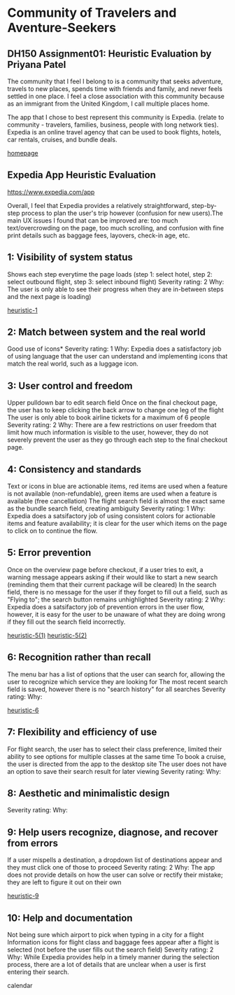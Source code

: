 # Community of Travelers and Aventure-Seekers

## DH150 Assignment01: Heuristic Evaluation by Priyana Patel

The community that I feel I belong to is a community that seeks adventure, travels to new places, spends time with friends and family, and never feels settled in one place. I feel a close association with this community because as an immigrant from the United Kingdom, I call multiple places home. 

The app that I chose to best represent this community is Expedia. (relate to community - travelers, families, business, people with long network ties). Expedia is an online travel agency that can be used to book flights, hotels, car rentals, cruises, and bundle deals. 

[homepage](https://github.com/priyanapatel57/DH150-UX/blob/master/expedia%20homepage.png)

## Expedia App Heuristic Evaluation

https://www.expedia.com/app

Overall, I feel that Expedia provides a relatively straightforward, step-by-step process to plan the user's trip however (confusion for new users).The main UX issues I found that can be improved are: too much text/overcrowding on the page, too much scrolling, and confusion with fine print details such as baggage fees, layovers, check-in age, etc. 

## 1: Visibility of system status
Shows each step everytime the page loads (step 1: select hotel, step 2: select outbound flight, step 3: select inbound flight)
Severity rating: 2 
Why: The user is only able to see their progress when they are in-between steps and the next page is loading)

[heuristic-1](https://github.com/priyanapatel57/DH150-UX/blob/master/heuristic%201.png)

## **2: Match between system and the real world**
Good use of icons*
Severity rating: 1 
Why: Expedia does a satisfactory job of using language that the user can understand and implementing icons that match the real world, such as a luggage icon.

## **3: User control and freedom**
Upper pulldown bar to edit search field
Once on the final checkout page, the user has to keep clicking the back arrow to change one leg of the flight 
The user is only able to book airline tickets for a maximum of 6 people
Severity rating: 2 
Why: There are a few restrictions on user freedom that limit how much information is visible to the user, however, they do not severely prevent the user as they go through each step to the final checkout page. 

## **4: Consistency and standards**
Text or icons in blue are actionable items, red items are used when a feature is not available (non-refundable), green items are used when a feature is available (free cancellation)
The flight search field is almost the exact same as the bundle search field, creating ambiguity
Severity rating: 1
Why: Expedia does a satsifactory job of using consistent colors for actionable items and feature availability; it is clear for the user which items on the page to click on to continue the flow.

## **5: Error prevention** 
Once on the overview page before checkout, if a user tries to exit, a warning message appears asking if their would like to start a new search (reminding them that their current package will be cleared)
In the search field, there is no message for the user if they forget to fill out a field, such as "Flying to"; the search button remains unhighlighted
Severity rating: 2
Why: Expedia does a satsifactory job of prevention errors in the user flow, however, it is easy for the user to be unaware of what they are doing wrong if they fill out the search field incorrectly. 

[heuristic-5(1)](https://github.com/priyanapatel57/DH150-UX/blob/master/heuristic%205.png)
[heuristic-5(2)](https://github.com/priyanapatel57/DH150-UX/blob/master/heuristic%205%20(2).png)

## **6: Recognition rather than recall**
The menu bar has a list of options that the user can search for, allowing the user to recognize which service they are looking for
The most recent search field is saved, however there is no "search history" for all searches 
Severity rating: 
Why:

[heuristic-6](https://github.com/priyanapatel57/DH150-UX/blob/master/heuristic%206.png)

## **7: Flexibility and efficiency of use**
For flight search, the user has to select their class preference, limited their ability to see options for multiple classes at the same time
To book a cruise, the user is directed from the app to the desktop site 
The user does not have an option to save their search result for later viewing 
Severity rating:
Why: 

## **8: Aesthetic and minimalistic design**
Severity rating:
Why: 

## **9: Help users recognize, diagnose, and recover from errors**
If a user mispells a destination, a dropdown list of destinations appear and they must click one of those to proceed 
Severity rating: 2
Why: The app does not provide details on how the user can solve or rectify their mistake; they are left to figure it out on their own

[heuristic-9](https://github.com/priyanapatel57/DH150-UX/blob/master/heuristic%209.png)

## **10: Help and documentation**
Not being sure which airport to pick when typing in a city for a flight
Information icons for flight class and baggage fees appear after a flight is selected (not before the user fills out the search field)
Severity rating: 2
Why: While Expedia provides help in a timely manner during the selection process, there are a lot of details that are unclear when a user is first entering their search.

calendar 
